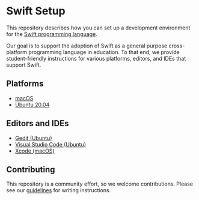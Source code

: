 # Swift Setup

This repository describes how you can set up a development environment for the [Swift programming language](https://swift.org).

Our goal is to support the adoption of Swift as a general purpose cross-platform programming language in education. To that end, we provide student-friendly instructions for various platforms, editors, and IDEs that support Swift.

## Platforms

- [macOS](platforms/macOS/README.md)
- [Ubuntu 20.04](platforms/ubuntu-2004/README.md)

## Editors and IDEs

- [Gedit (Ubuntu)](editors/gedit/README.md)
- [Visual Studio Code (Ubuntu)](editors/vscode-ubuntu/README.md)
- [Xcode (macOS)](editors/xcode/README.md)

## Contributing

This repository is a community effort, so we welcome contributions. Please see our [guidelines](contributing.md) for writing instructions.
